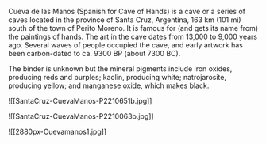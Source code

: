 Cueva de las Manos (Spanish for Cave of Hands) is a cave or a series of caves located in the province of Santa Cruz, Argentina, 163 km (101 mi) south of the town of Perito Moreno. It is famous for (and gets its name from) the paintings of hands. The art in the cave dates from 13,000 to 9,000 years ago. Several waves of people occupied the cave, and early artwork has been carbon-dated to ca. 9300 BP (about 7300 BC).

The binder is unknown but the mineral pigments include iron oxides, producing reds and purples; kaolin, producing white; natrojarosite, producing yellow; and manganese oxide, which makes black.

![[SantaCruz-CuevaManos-P2210651b.jpg]]

![[SantaCruz-CuevaManos-P2210063b.jpg]]

![[2880px-Cuevamanos1.jpg]]